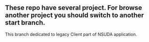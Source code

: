 These repo have several project. For browse another project you should 
switch to another start branch. 
----------------------------------------------------------------------
This branch dedicated to legacy Client part of NSUDA application.
